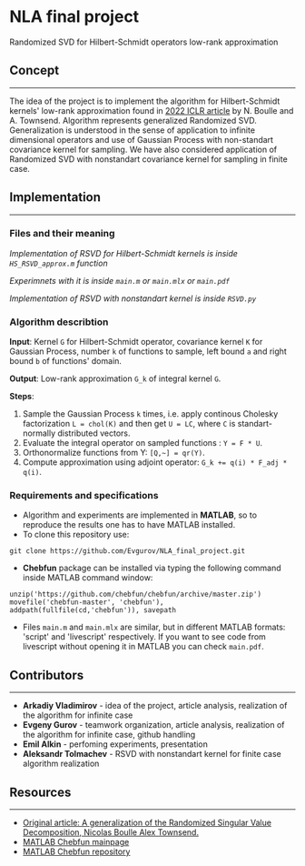 # NLA final project
Randomized SVD for Hilbert-Schmidt operators low-rank approximation

## Concept
____
The idea of the project is to implement the algorithm for Hilbert-Schmidt kernels' low-rank approximation found in [2022 ICLR article](https://arxiv.org/pdf/2105.13052.pdf) by N. Boulle and A. Townsend. Algorithm represents generalized Randomized SVD. Generalization is understood in the sense of application to infinite dimensional operators and use of Gaussian Process with non-standart covariance kernel for sampling. We have also considered application of Randomized SVD with nonstandart covariance kernel for sampling in finite case.
## Implementation
___
### Files and their meaning

*Implementation of RSVD for Hilbert-Schmidt kernels is inside `HS_RSVD_approx.m` function* 

*Experimnets with it is inside `main.m` or `main.mlx` or `main.pdf`*

*Implementation of RSVD with nonstandart kernel is inside `RSVD.py`*

### Algorithm describtion
**Input**: Kernel `G` for Hilbert-Schmidt operator, covariance kernel `K` for Gaussian Process, number `k` of functions to sample, left bound `a` and right bound `b` of functions' domain.

**Output**: Low-rank approximation `G_k` of integral kernel `G`.

**Steps**:
1. Sample the Gaussian Process `k` times, i.e. apply continous Cholesky factorization `L = chol(K)` and then get `U = LC`, where `C` is standart-normally distributed vectors.
2. Evaluate the integral operator on sampled functions : `Y = F * U`.
3. Orthonormalize functions from Y: `[Q,~] = qr(Y)`.
4. Compute approximation using adjoint operator: `G_k += q(i) * F_adj * q(i)`.

### Requirements and specifications
* Algorithm and experiments are implemented in **MATLAB**, so to reproduce the results one has to have MATLAB installed.
* To clone this repository use:

`git clone https://github.com/Evgurov/NLA_final_project.git`
*  **Chebfun** package can be installed via typing the following command inside MATLAB command window:

`unzip('https://github.com/chebfun/chebfun/archive/master.zip')
movefile('chebfun-master', 'chebfun'), addpath(fullfile(cd,'chebfun')), savepath`

* Files `main.m` and `main.mlx` are similar, but in different MATLAB formats: 'script' and 'livescript' respectively. If you want to see code from livescript without opening it in MATLAB you can check `main.pdf`.

## Contributors
___
* **Arkadiy Vladimirov** - idea of the project, article analysis, realization of the algorithm for infinite case  
* **Evgeny Gurov** - teamwork organization, article analysis, realization of the algorithm for infinite case, github handling
* **Emil Alkin** - perfoming experiments, presentation
* **Aleksandr Tolmachev** - RSVD with nonstandart kernel for finite case algorithm realization

## Resources
___
* [Original article: A generalization of the Randomized Singular Value Decomposition, Nicolas Boulle Alex Townsend.](https://arxiv.org/pdf/2105.13052.pdf)
* [MATLAB Chebfun mainpage](https://www.chebfun.org/)
* [MATLAB Chebfun repository](https://github.com/chebfun/chebfun)